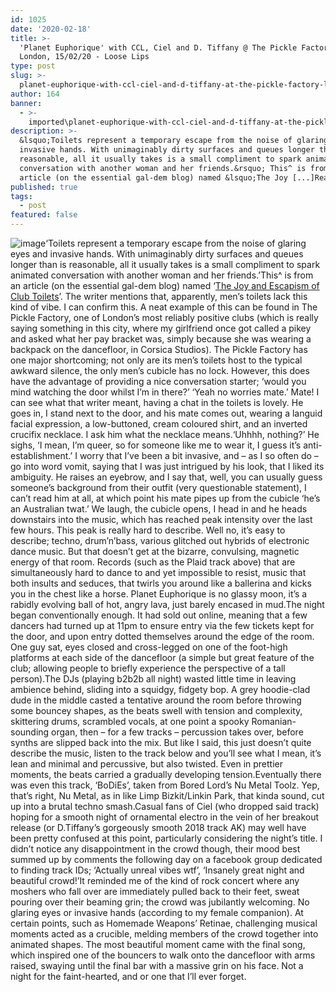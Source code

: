 ```yaml
---
id: 1025
date: '2020-02-18'
title: >-
  'Planet Euphorique' with CCL, Ciel and D. Tiffany @ The Pickle Factory,
  London, 15/02/20 - Loose Lips
type: post
slug: >-
  planet-euphorique-with-ccl-ciel-and-d-tiffany-at-the-pickle-factory-london-150220
author: 164
banner:
  - >-
    imported\planet-euphorique-with-ccl-ciel-and-d-tiffany-at-the-pickle-factory-london-150220\image1025.jpeg
description: >-
  &lsquo;Toilets represent a temporary escape from the noise of glaring eyes and
  invasive hands. With unimaginably dirty surfaces and queues longer than is
  reasonable, all it usually takes is a small compliment to spark animated
  conversation with another woman and her friends.&rsquo; This^ is from an
  article (on the essential gal-dem blog) named &lsquo;The Joy [...]Read More...
published: true
tags:
  - post
featured: false
---
```

![image](../imported\planet-euphorique-with-ccl-ciel-and-d-tiffany-at-the-pickle-factory-london-150220\image1025.jpeg)‘Toilets represent a temporary escape from the noise of glaring eyes and invasive hands. With unimaginably dirty surfaces and queues longer than is reasonable, all it usually takes is a small compliment to spark animated conversation with another woman and her friends.’This^ is from an article (on the essential gal-dem blog) named ‘[The Joy and Escapism of Club Toilets](https://gal-dem.com/the-joy-and-escapism-of-club-toilets/)’. The writer mentions that, apparently, men’s toilets lack this kind of vibe. I can confirm this. A neat example of this can be found in The Pickle Factory, one of London’s most reliably positive clubs (which is really saying something in this city, where my girlfriend once got called a pikey and asked what her pay bracket was, simply because she was wearing a backpack on the dancefloor, in Corsica Studios). The Pickle Factory has one major shortcoming; not only are its men’s toilets host to the typical awkward silence, the only men’s cubicle has no lock. However, this does have the advantage of providing a nice conversation starter; ‘would you mind watching the door whilst I’m in there?’ ‘Yeah no worries mate.’ Mate! I can see what that writer meant, having a chat in the toilets is lovely. He goes in, I stand next to the door, and his mate comes out, wearing a languid facial expression, a low-buttoned, cream coloured shirt, and an inverted crucifix necklace. I ask him what the necklace means.‘Uhhhh, nothing?’ He sighs, ‘I mean, I’m queer, so for someone like me to wear it, I guess it’s anti-establishment.’ I worry that I’ve been a bit invasive, and – as I so often do – go into word vomit, saying that I was just intrigued by his look, that I liked its ambiguity. He raises an eyebrow, and I say that, well, you can usually guess someone’s background from their outfit (very questionable statement), I can’t read him at all, at which point his mate pipes up from the cubicle ‘he’s an Australian twat.’ We laugh, the cubicle opens, I head in and he heads downstairs into the music, which has reached peak intensity over the last few hours. This peak is really hard to describe. Well no, it’s easy to describe; techno, drum’n’bass, various glitched out hybrids of electronic dance music. But that doesn’t get at the bizarre, convulsing, magnetic energy of that room. Records (such as the Plaid track above) that are simultaneously hard to dance to and yet impossible to resist, music that both insults and seduces, that twirls you around like a ballerina and kicks you in the chest like a horse. Planet Euphorique is no glassy moon, it’s a rabidly evolving ball of hot, angry lava, just barely encased in mud.The night began conventionally enough. It had sold out online, meaning that a few dancers had turned up at 11pm to ensure entry via the few tickets kept for the door, and upon entry dotted themselves around the edge of the room. One guy sat, eyes closed and cross-legged on one of the foot-high platforms at each side of the dancefloor (a simple but great feature of the club; allowing people to briefly experience the perspective of a tall person).The DJs (playing b2b2b all night) wasted little time in leaving ambience behind, sliding into a squidgy, fidgety bop. A grey hoodie-clad dude in the middle casted a tentative around the room before throwing some bouncey shapes, as the beats swell with tension and complexity, skittering drums, scrambled vocals, at one point a spooky Romanian-sounding organ, then – for a few tracks – percussion takes over, before synths are slipped back into the mix. But like I said, this just doesn’t quite describe the music, listen to the track below and you’ll see what I mean, it’s lean and minimal and percussive, but also twisted. Even in prettier moments, the beats carried a gradually developing tension.Eventually there was even this track, ‘BoDiEs’, taken from Bored Lord’s Nu Metal Toolz. Yep, that’s right, Nu Metal, as in like Limp Bizkit/Linkin Park, that kinda sound, cut up into a brutal techno smash.Casual fans of Ciel (who dropped said track) hoping for a smooth night of ornamental electro in the vein of her breakout release (or D.Tiffany’s gorgeously smooth 2018 track AK) may well have been pretty confused at this point, particularly considering the night’s title. I didn’t notice any disappointment in the crowd though, their mood best summed up by comments the following day on a facebook group dedicated to finding track IDs; ‘Actually unreal vibes wtf’, ‘Insanely great night and beautiful crowd!’It reminded me of the kind of rock concert where any moshers who fall over are immediately pulled back to their feet, sweat pouring over their beaming grin; the crowd was jubilantly welcoming. No glaring eyes or invasive hands (according to my female companion). At certain points, such as Homemade Weapons’ Retinae, challenging musical moments acted as a crucible, melding members of the crowd together into animated shapes. The most beautiful moment came with the final song, which inspired one of the bouncers to walk onto the dancefloor with arms raised, swaying until the final bar with a massive grin on his face. Not a night for the faint-hearted, and or one that I’ll ever forget.